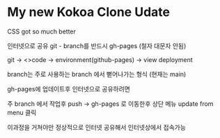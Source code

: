 # My new Kokoa Clone Udate

CSS got so much better

인터넷으로 공유 git - branch를 반드시 gh-pages (철자 대문자 안됨)

git -> <>code -> environment(github-pages) -> view deployment

branch는 주로 사용하는 branch 에서 뻗어나가는 형식 (현재는 main)

gh-pages에 업데이트후 인터넷으로 공유하려면

주 branch 에서 작업후 push -> gh-pages 로 이동한후 상단 메뉴 update from menu 클릭

이과정을 거쳐야만 정상적으로 인터넷 공유해서 인터넷상에서 접속가능 




